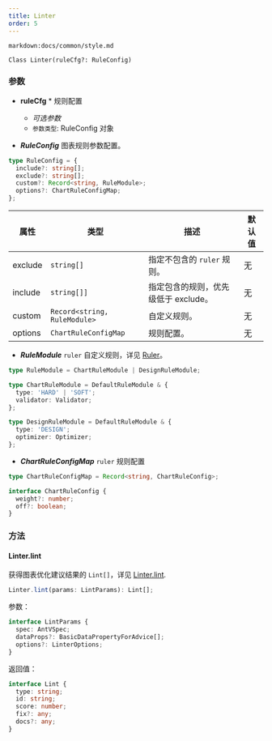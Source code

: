 ```yaml
---
title: Linter
order: 5
---
```


`markdown:docs/common/style.md`

<div class='doc-md'>

```sign
Class Linter(ruleCfg?: RuleConfig)
```

### 参数

* **ruleCfg** * 规则配置
  * _可选参数_
  * `参数类型`: RuleConfig 对象

* ***RuleConfig*** 图表规则参数配置。

```ts
type RuleConfig = {
  include?: string[];
  exclude?: string[];
  custom?: Record<string, RuleModule>;
  options?: ChartRuleConfigMap;
};
```

| 属性 | 类型 | 描述 | 默认值 |  
| ----| ---- | ---- | -----|
| exclude | `string[]` | 指定不包含的 `ruler` 规则。 | 无 |
| include | `string[]]` | 指定包含的规则，优先级低于 exclude。 | 无 |
| custom | `Record<string, RuleModule>` | 自定义规则。 | 无 |
| options | `ChartRuleConfigMap` | 规则配置。 | 无 |

* ***RuleModule*** `ruler` 自定义规则，详见 [Ruler](../ckb/Ruler)。

```ts
type RuleModule = ChartRuleModule | DesignRuleModule;

type ChartRuleModule = DefaultRuleModule & {
  type: 'HARD' | 'SOFT';
  validator: Validator;
};

type DesignRuleModule = DefaultRuleModule & {
  type: 'DESIGN';
  optimizer: Optimizer;
};
```

* ***ChartRuleConfigMap*** `ruler` 规则配置

```ts
type ChartRuleConfigMap = Record<string, ChartRuleConfig>;

interface ChartRuleConfig {
  weight?: number;
  off?: boolean;
}
```

### 方法

#### Linter.lint

获得图表优化建议结果的 `Lint[]`，详见 [Linter.lint](./lint).

```ts
Linter.lint(params: LintParams): Lint[];
```

参数：

```ts
interface LintParams {
  spec: AntVSpec;
  dataProps?: BasicDataPropertyForAdvice[];
  options?: LinterOptions;
}
```

返回值：

```ts
interface Lint {
  type: string;
  id: string;
  score: number;
  fix?: any;
  docs?: any;
}
```


</div>
